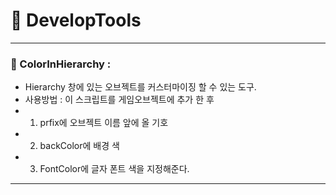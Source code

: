 # 🧰 DevelopTools
---

### 🎨 ColorInHierarchy :
 - Hierarchy 창에 있는 오브젝트를 커스터마이징 할 수 있는 도구.
 - 사용방법 : 이 스크립트를 게임오브젝트에 추가 한 후
 - 1. prfix에 오브젝트 이름 앞에 올 기호
 - 2. backColor에 배경 색
 - 3. FontColor에 글자 폰트 색을 지정해준다.
          
---
